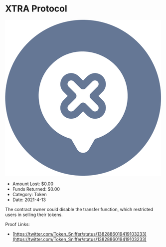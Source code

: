# XTRA Protocol
![XTRA Protocol](/rektimages/XTRA-Protocol.png)
- Amount Lost: $0.00
- Funds Returned: $0.00
- Category: Token
- Date: 2021-4-13

The contract owner could disable the transfer function, which restricted users in selling their tokens.


Proof Links:
- [https://twitter.com/Token_Sniffer/status/1382886019419103233](https://twitter.com/Token_Sniffer/status/1382886019419103233)


